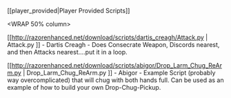 
[[player_provided|Player Provided Scripts]]



<WRAP group>

<WRAP 50% column>



[[http://razorenhanced.net/download/scripts/dartis_creagh/Attack.py | Attack.py ]] - Dartis Creagh - Does Consecrate Weapon, Discords nearest, and then Attacks nearest....put it in a loop.



[[http://razorenhanced.net/download/scripts/abigor/Drop_Larm_Chug_ReArm.py | Drop_Larm_Chug_ReArm.py ]] - Abigor - Example Script (probably way overcomplicated) that will chug with both hands full.  Can be used as an example of how to build your own Drop-Chug-Pickup.



</WRAP>